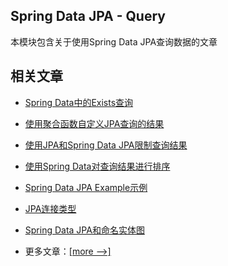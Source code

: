## Spring Data JPA - Query

本模块包含关于使用Spring Data JPA查询数据的文章

## 相关文章

- [Spring Data中的Exists查询](docs/SpringData中的Exists查询.md)
- [使用聚合函数自定义JPA查询的结果](docs/使用聚合函数自定义JPA查询的结果.md)
- [使用JPA和Spring Data JPA限制查询结果](docs/使用JPA和SpringDataJPA限制查询结果.md)
- [使用Spring Data对查询结果进行排序](docs/使用SpringData对查询结果进行排序.md)
- [Spring Data JPA Example示例](docs/SpringDataJPA-Example示例.md)
- [JPA连接类型](docs/JPA连接类型.md)
- [Spring Data JPA和命名实体图](docs/SpringDataJPA和命名实体图.md)

- 更多文章：[[more -->]](../spring-data-jpa-query-2/README.md)